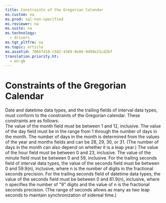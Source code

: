 ```yaml
---
title: Constraints of the Gregorian Calendar
ms.custom: na
ms.prod: sql-non-specified
ms.reviewer: na
ms.suite: na
ms.technology: 
  - drivers
ms.tgt_pltfrm: na
ms.topic: article
ms.assetid: 70667410-c582-4369-8e06-9d98e21cd2bf
translation.priority.ht: 
  - en-gb
---
```

# Constraints of the Gregorian Calendar
<?xml version="1.0" encoding="utf-8"?>
<developerReferenceWithoutSyntaxDocument xmlns="http://ddue.schemas.microsoft.com/authoring/2003/5" xmlns:xlink="http://www.w3.org/1999/xlink" xmlns:xsi="http://www.w3.org/2001/XMLSchema-instance" xsi:schemaLocation="http://ddue.schemas.microsoft.com/authoring/2003/5 http://dduestorage.blob.core.windows.net/ddueschema/developer.xsd">
  <introduction>
    <para>Date and datetime data types, and the trailing fields of interval data types, must conform to the constraints of the Gregorian calendar. These constraints are as follows:

</para>
  </introduction>
  <section>
    <content>
      <list class="bullet">
        <listItem>
          <para>The value of the month field must be between 1 and 12, inclusive.</para>
        </listItem>
        <listItem>
          <para>The value of the day field must be in the range from 1 through the number of days in the month. The number of days in the month is determined from the values of the year and months fields and can be 28, 29, 30, or 31. (The number of days in the month can also depend on whether it is a leap year.)</para>
        </listItem>
        <listItem>
          <para>The value of the hour field must be between 0 and 23, inclusive.</para>
        </listItem>
        <listItem>
          <para>The value of the minute field must be between 0 and 59, inclusive.</para>
        </listItem>
        <listItem>
          <para>For the trailing seconds field of interval data types, the value of the seconds field must be between 0 and 59.9(<legacyItalic>n</legacyItalic>), inclusive, where <legacyItalic>n</legacyItalic> is the number of digits in the fractional seconds precision.</para>
        </listItem>
        <listItem>
          <para>For the trailing seconds field of datetime data types, the value of the seconds field must be between 0 and 61.9(<legacyItalic>n</legacyItalic>), inclusive, where <legacyItalic>n</legacyItalic> specifies the number of "9" digits and the value of <legacyItalic>n </legacyItalic>is the fractional seconds precision. (The range of seconds allows as many as two leap seconds to maintain synchronization of sidereal time.)</para>
        </listItem>
      </list>
    </content>
  </section>
  <relatedTopics />
</developerReferenceWithoutSyntaxDocument>